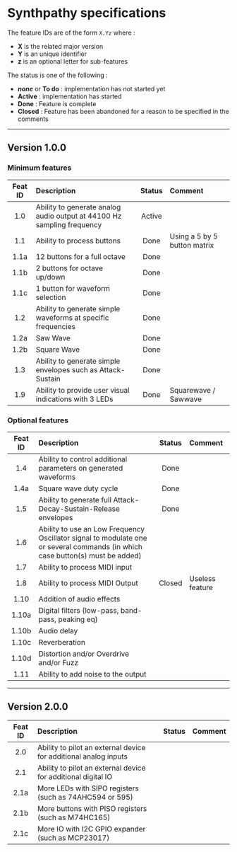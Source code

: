 # Synthpathy specifications

The feature IDs are of the form `X.Yz` where :
- **X** is the related major version
- **Y** is an unique identifier
- **z** is an optional letter for sub-features

The status is one of the following :
- ***none*** or **To do** : implementation has not started yet
- **Active** : implementation has started
- **Done** : Feature is complete
- **Closed** : Feature has been abandoned for a reason to be specified in the comments


----------------------------------------------------------------------------------------------------

## Version 1.0.0

### Minimum features

| Feat ID | Description                                                         | Status | Comment |
|:-------:|:--------------------------------------------------------------------|:------:|:--------|
|1.0      |Ability to generate analog audio output at 44100 Hz sampling frequency |Active
|1.1      |Ability to process buttons                                           |Done    |Using a 5 by 5 button matrix
|  1.1a   |12 buttons for a full octave                                         |Done
|  1.1b   |2 buttons for octave up/down                                         |Done
|  1.1c   |1 button for waveform selection                                      |Done
|1.2      |Ability to generate simple waveforms at specific frequencies         |Done
|  1.2a   |Saw Wave                                                             |Done
|  1.2b   |Square Wave                                                          |Done
|1.3      |Ability to generate simple envelopes such as Attack-Sustain          |Done
|1.9      |Ability to provide user visual indications with 3 LEDs               |Done    |Squarewave / Sawwave


### Optional features

| Feat ID | Description                                                         | Status | Comment |
|:-------:|:--------------------------------------------------------------------|:------:|:--------|
|1.4      |Ability to control additional parameters on generated waveforms      |Done
|  1.4a   |Square wave duty cycle                                               |Done
|1.5      |Ability to generate full Attack-Decay-Sustain-Release envelopes      |Done
|1.6      |Ability to use an Low Frequency Oscillator signal to modulate one or several commands (in which case button(s) must be added) |
|1.7      |Ability to process MIDI input                                        |
|1.8      |Ability to process MIDI Output                                       |Closed  |Useless feature
|1.10     |Addition of audio effects
|  1.10a  |Digital filters (low-pass, band-pass, peaking eq)
|  1.10b  |Audio delay
|  1.10c  |Reverberation
|  1.10d  |Distortion and/or Overdrive and/or Fuzz
|1.11     |Ability to add noise to the output


----------------------------------------------------------------------------------------------------

## Version 2.0.0

| Feat ID | Description                                                         | Status | Comment |
|:-------:|:--------------------------------------------------------------------|:------:|:--------|
|2.0      |Ability to pilot an external device for additional analog inputs
|2.1      |Ability to pilot an external device for additional digital IO
|  2.1a   |More LEDs with SIPO registers (such as 74AHC594 or 595)
|  2.1b   |More buttons with PISO registers (such as M74HC165)
|  2.1c   |More IO with I2C GPIO expander (such as MCP23017)